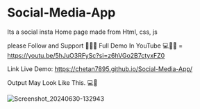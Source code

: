 # Social-Media-App
Its a social insta Home page made from Html, css, js 

please Follow and Support 👑🔥💀
Full Demo In YouTube 💻💯🔗 = https://youtu.be/5hJuO3RFySc?si=z6hVGo2B7ctyxFZ0


Link Live Demo:  https://chetan7895.github.io/Social-Media-App/

Output May Look Like This.  💻🔗

![Screenshot_20240630-132943](https://github.com/ChetaN7895/Social-Media-App/assets/151900157/9bc3dbb6-52ba-47bb-9b2d-939b3e944442)
